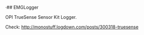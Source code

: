 ·## EMGLogger

OPI TrueSense Sensor Kit Logger.

Check: http://monostuff.logdown.com/posts/300318-truesense

